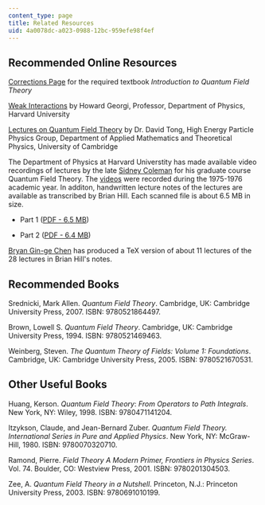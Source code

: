 ```yaml
---
content_type: page
title: Related Resources
uid: 4a0078dc-a023-0988-12bc-959efe98f4ef
---
```


Recommended Online Resources
----------------------------

[Corrections Page](http://www.slac.stanford.edu/~mpeskin/QFT.html) for the required textbook _Introduction to Quantum Field Theory_

[Weak Interactions](http://www.people.fas.harvard.edu/~hgeorgi/283.html) by Howard Georgi, Professor, Department of Physics, Harvard University

[Lectures on Quantum Field Theory](http://www.damtp.cam.ac.uk/user/dt281/qft.html) by Dr. David Tong, High Energy Particle Physics Group, Department of Applied Mathematics and Theoretical Physics, University of Cambridge

The Department of Physics at Harvard Universtity has made available video recordings of lectures by the late [Sidney Coleman](http://en.wikipedia.org/wiki/Sidney_Coleman) for his graduate course Quantum Field Theory. The [videos](https://www.physics.harvard.edu/events/videos/Phys253) were recorded during the 1975-1976 academic year. In additon, handwritten lecture notes of the lectures are available as transcribed by Brian Hill. Each scanned file is about 6.5 MB in size.

*   Part 1 ([PDF - 6.5 MB](http://www.damtp.cam.ac.uk/user/dt281/qft/col1.pdf))

*   Part 2 ([PDF - 6.4 MB](http://www.damtp.cam.ac.uk/user/dt281/qft/col2.pdf))

[Bryan Gin-ge Chen](http://www.physics.upenn.edu/~chb/) has produced a TeX version of about 11 lectures of the 28 lectures in Brian Hill's notes.

Recommended Books
-----------------

Srednicki, Mark Allen. _Quantum Field Theory_. Cambridge, UK: Cambridge University Press, 2007. ISBN: 9780521864497.

Brown, Lowell S. _Quantum Field Theory_. Cambridge, UK: Cambridge University Press, 1994. ISBN: 9780521469463.

Weinberg, Steven. _The Quantum Theory of Fields: Volume 1: Foundations_. Cambridge, UK: Cambridge University Press, 2005. ISBN: 9780521670531.

Other Useful Books
------------------

Huang, Kerson. _Quantum Field Theory_: _From Operators to Path Integrals_. New York, NY: Wiley, 1998. ISBN: 9780471141204.

Itzykson, Claude, and Jean-Bernard Zuber. _Quantum Field Theory. International Series in Pure and Applied Physics_. New York, NY: McGraw-Hill, 1980. ISBN: 9780070320710.

Ramond, Pierre. _Field Theory A Modern Primer, Frontiers in Physics Series_. Vol. 74. Boulder, CO: Westview Press, 2001. ISBN: 9780201304503.

Zee, A. _Quantum Field Theory in a Nutshell_. Princeton, N.J.: Princeton University Press, 2003. ISBN: 9780691010199.